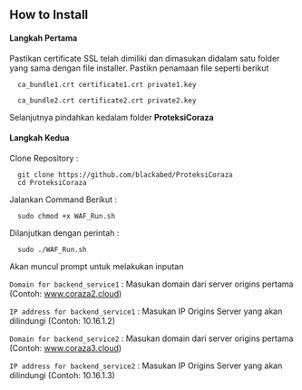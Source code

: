 
## How to Install

#### Langkah Pertama

Pastikan certificate SSL telah dimiliki dan dimasukan didalam satu folder yang sama dengan file installer. Pastikn penamaan file seperti berikut
```http
  ca_bundle1.crt certificate1.crt private1.key
```
```http
  ca_bundle2.crt certificate2.crt private2.key
```

Selanjutnya pindahkan kedalam folder **ProteksiCoraza**

#### Langkah Kedua
Clone Repository :
```http
  git clone https://github.com/blackabed/ProteksiCoraza
  cd ProteksiCoraza
```

Jalankan Command Berikut : 
```http
  sudo chmod +x WAF_Run.sh
```

Dilanjutkan dengan perintah :
```http
  sudo ./WAF_Run.sh
```

Akan muncul prompt untuk melakukan inputan 

`Domain for backend_service1` : Masukan domain dari server origins pertama (Contoh: www.coraza2.cloud)

`IP address for backend_service1` : Masukan IP Origins Server yang akan dilindungi (Contoh: 10.16.1.2)

`Domain for backend_service2` : Masukan domain dari server origins pertama (Contoh: www.coraza3.cloud)

`IP address for backend_service2` : Masukan IP Origins Server yang akan dilindungi (Contoh: 10.16.1.3)







